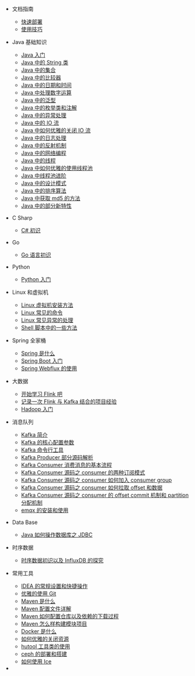 * 文档指南
  * [快速部署](guide/quick-deploy.md)
  * [使用技巧](guide/use-tips.md)
* Java 基础知识 
  * [Java 入门](Java/java.md)
  * [Java 中的 String 类](Java/java-string.md)
  * [Java 中的集合](Java/java-collectionandmap.md)
  * [Java 中的比较器](Java/java-compare.md)
  * [Java 中的日期和时间](Java/java-date.md)
  * [Java 中处理数字运算](Java/java-math.md)
  * [Java 中的泛型](Java/java-generic.md)
  * [Java 中的枚举类和注解](Java/java-enumandannonation.md)
  * [Java 中的异常处理](Java/java-exception.md)
  * [Java 中的 IO 流](Java/java-io.md)
  * [Java 中如何优雅的关闭 IO 流](Java/java-io-close.md)
  * [Java 中的日志处理](Java/java-log.md)
  * [Java 中的反射机制](Java/java-reflection.md)
  * [Java 中的网络编程](Java/java-network.md)
  * [Java 中的线程](Java/java-thread.md)
  * [Java 中如何优雅的使用线程池](Java/java-threadpool.md)
  * [Java 中线程池进阶](Java/java-threadpool-advanced.md)
  * [Java 中的设计模式](Java/java-design-mode.md)
  * [Java 中的排序算法](Java/java-algorithm-sort.md)
  * [Java 中获取 md5 的方法](Java/java-md5.md)
  * [Java 中的部分新特性](Java/java-newfeature.md)
* C Sharp
  * [C# 初识](CSharp/csharp.md)

* Go
  * [Go 语言初识](Go/go.md)
* Python
  * [Python 入门](Python/python.md)
* Linux 和虚拟机
  * [Linux 虚拟机安装方法](Linux/linux-virtualmachine.md)
  * [Linux 常见的命令](Linux/linux-command.md)
  * [Linux 常见异常的处理](Linux/linux-error.md)
  * [Shell 脚本中的一些方法](Linux/shell.md)
* Spring 全家桶
  * [Spring 是什么](Spring/spring.md)
  * [Spring Boot 入门](Spring/spring-boot.md)
  * [Spring Webflux 的使用](Spring/spring-webflux.md)
* 大数据
  * [开始学习 Flink 吧](BigData/flink.md)
  * [记录一次 Flink 与 Kafka 结合的项目经验](BigData/flink-kafka.md)
  * [Hadoop 入门](BigData/hadoop.md)
* 消息队列
  * [Kafka 简介](MessageQueue/kafka-introduce.md)
  * [Kafka 的核心配置参数](MessageQueue/kafka-properties.md)
  * [Kafka 命令行工具](MessageQueue/kafka-command.md)
  * [Kafka Producer 部分源码解析](MessageQueue/kafka-producer.md)
  * [Kafka Consumer 消费消息的基本流程](MessageQueue/kafka-consumer.md)
  * [Kafka Consumer 源码之 consumer 的两种订阅模式](MessageQueue/kafka-consumer-subscribeandassign.md)
  * [Kafka Consumer 源码之 consumer 如何加入 consumer group](MessageQueue/kafka-consumer-group.md)
  * [Kafka Consumer 源码之 consumer 如何拉取 offset 和数据](MessageQueue/kafka-consumer-offsetandfetcher.md)
  * [Kafka Consumer 源码之 consumer 的 offset commit 机制和 partition 分配机制](MessageQueue/kafka-consumer-commitandpartition.md)
  * [emqx 的安装和使用](MessageQueue/emqx.md)
* Data Base
  * [Java 如何操作数据库之 JDBC](DataBase/db-jdbc.md)
* 时序数据
  * [时序数据初识以及 InfluxDB 的探究](TimeSeriesData/time-series-data-first-meeting.md)
* 常用工具
  * [IDEA 的常规设置和快捷操作](Tools/idea.md)
  * [优雅的使用 Git](Tools/git.md)
  * [Maven 是什么](Tools/maven.md)
  * [Maven 配置文件详解](Tools/maven-configfiles.md)
  * [Maven 如何配置仓库以及依赖的下载过程](Tools/maven-repository.md)
  * [Maven 怎么样构建模块项目](Tools/maven-modules.md)
  * [Docker 是什么](Tools/docker.md)
  * [如何优雅的关闭资源](Tools/shutdownhook.md)
  * [hutool 工具类的使用](Tools/hutool.md)
  * [ceph 的部署和搭建](Tools/ceph.md)
  * [如何使用 Ice](Tools/ice.md)
* 





